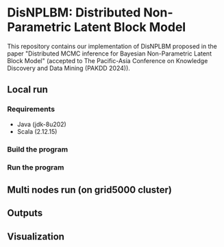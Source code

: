 # DisNPLBM: Distributed Non-Parametric Latent Block Model

This repository contains our implementation of DisNPLBM proposed in the paper "Distributed MCMC inference for Bayesian Non-Parametric Latent Block Model" (accepted to The Pacific-Asia Conference on Knowledge Discovery and Data Mining (PAKDD 2024)).
## Local run
### Requirements
* Java (jdk-8u202)
* Scala (2.12.15)
  
### Build the program

### Run the program

## Multi nodes run (on grid5000 cluster)

## Outputs

## Visualization

